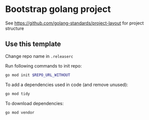 # Bootstrap golang project

See https://github.com/golang-standards/project-layout for project structure

## Use this template

Change repo name in `.releaserc`

Run following commands to init repo:

```bash
go mod init $REPO_URL_WITHOUT
```

To add a dependencies used in code (and remove unused):

```bash
go mod tidy
```

To download dependencies:

```bash
go mod vendor
```